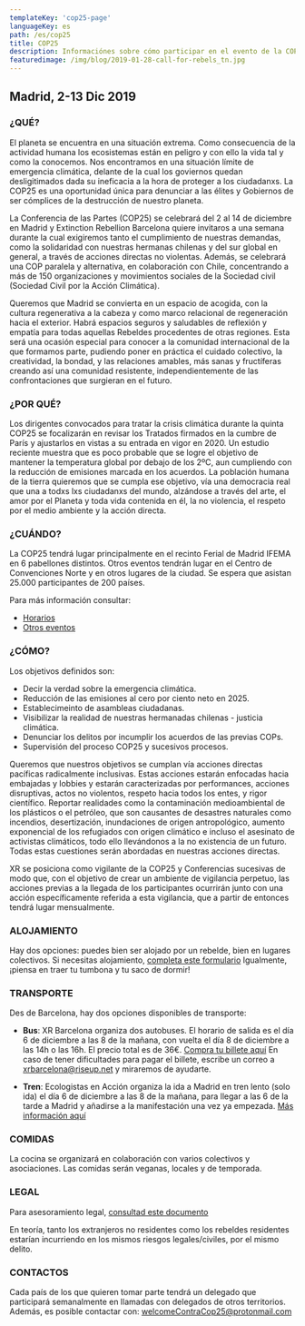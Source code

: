 ```yaml
---
templateKey: 'cop25-page'
languageKey: es
path: /es/cop25
title: COP25
description: Informaciónes sobre cómo participar en el evento de la COP25 en Madrid
featuredimage: /img/blog/2019-01-28-call-for-rebels_tn.jpg
---
```

  
## Madrid, 2-13 Dic 2019

### ¿QUÉ?

El planeta se encuentra en una situación extrema. Como consecuencia de la actividad humana los ecosistemas están en peligro y con ello la vida tal y como la conocemos. Nos encontramos en una situación límite de emergencia climática, delante de la cual los goviernos quedan desligitimados dada su ineficacia a la hora de proteger a los ciudadanxs. La COP25 es una oportunidad única para denunciar a las élites y Gobiernos de ser cómplices de la destrucción de nuestro planeta.

La Conferencia de las Partes (COP25) se celebrará del 2 al 14 de diciembre en Madrid y Extinction Rebellion Barcelona quiere invitaros a una semana durante la cual exigiremos tanto el cumplimiento de nuestras demandas, como la solidaridad con nuestras hermanas chilenas y del sur global en general, a través de acciones directas no violentas. Además, se celebrará una COP paralela y alternativa, en colaboración con Chile, concentrando a más de 150 organizaciones y movimientos sociales de la Sociedad civil (Sociedad Civil por la Acción Climática).

Queremos que Madrid se convierta en un espacio de acogida, con la cultura regenerativa a la cabeza y como marco relacional de regeneración hacia el exterior. Habrá espacios seguros y saludables de reflexión y empatía para todas aquellas Rebeldes procedentes de otras regiones. Esta será una ocasión especial para conocer a la comunidad internacional de la que formamos parte, pudiendo poner en práctica el cuidado colectivo, la creatividad, la bondad, y las relaciones amables, más sanas y fructíferas creando así una comunidad resistente, independientemente de las confrontaciones que surgieran en el futuro.

### ¿POR QUÉ?

Los dirigentes convocados para tratar la crisis climática durante la quinta COP25 se focalizarán en revisar los Tratados firmados en la cumbre de París y ajustarlos en vistas a su entrada en vigor en 2020. Un estudio reciente muestra que es poco probable que se logre el objetivo de mantener la temperatura global por debajo de los 2ºC, aun cumpliendo con la reducción de emisiones marcada en los acuerdos. La población humana de la tierra quieremos que se cumpla ese objetivo, vía una democracia real que una a todxs lxs ciudadanxs del mundo, alzándose a través del arte, el amor por el Planeta y toda vida contenida en él, la no violencia, el respeto por el medio ambiente y la acción directa.

### ¿CUÁNDO?

La COP25 tendrá lugar principalmente en el recinto Ferial de Madrid IFEMA en 6 pabellones distintos. Otros eventos tendrán lugar en el Centro de Convenciones Norte y en otros lugares de la ciudad. Se espera que asistan 25.000 participantes de 200 países.

Para más información consultar:
- [Horarios](https://unfccc.int/sites/default/files/resource/Overview%20Schedule_COP25.pdf)
- [Otros eventos](https://unfccc.int/sites/default/files/resource/COP%2025%20Exhibits%20Selected.pdf)

### ¿CÓMO?

Los objetivos definidos son:
- Decir la verdad sobre la emergencia climática.
- Reducción de las emisiones al cero por ciento neto en 2025.
- Establecimeinto de asambleas ciudadanas.
- Visibilizar la realidad de nuestras hermanadas chilenas - justicia climática.
- Denunciar los delitos por incumplir los acuerdos de las previas COPs.
- Supervisión del proceso COP25 y sucesivos procesos.

Queremos que nuestros objetivos se cumplan vía acciones directas pacíficas radicalmente inclusivas. Estas acciones estarán enfocadas hacia embajadas y lobbies y estarán caracterizadas por performances, acciones disruptivas, actos no violentos, respeto hacia todos los entes, y rigor científico. Reportar realidades como la contaminación medioambiental de los plásticos o el petróleo, que son causantes de desastres naturales como incendios, desertización, inundaciones de origen antropológico, aumento exponencial de los refugiados con origen climático e incluso el asesinato de activistas climáticos, todo ello llevándonos a la no existencia de un futuro. Todas estas cuestiones serán abordadas en nuestras acciones directas.

XR se posiciona como vigilante de la COP25 y Conferencias sucesivas de modo que, con el objetivo de crear un ambiente de vigilancia perpetuo, las acciones previas a la llegada de los participantes ocurrirán junto con una acción específicamente referida a esta vigilancia, que a partir de entonces tendrá lugar mensualmente.

### ALOJAMIENTO

Hay dos opciones: puedes bien ser alojado por un rebelde, bien en lugares colectivos. Si necesitas alojamiento, [completa este formulario](https://forms.organise.earth/index.php?r=survey/index&sid=296848&lang=en)
Igualmente, ¡piensa en traer tu tumbona y tu saco de dormir!

### TRANSPORTE

Des de Barcelona, hay dos opciones disponibles de transporte:

- **Bus**: XR Barcelona organiza dos autobuses. El horario de salida es el día 6 de diciembre a las 8 de la mañana, con vuelta el día 8 de diciembre a las 14h o las 16h. El precio total es de 36€. [Compra tu billete aquí](https://vivetix.com/entradas-puente-de-diciembre-en-madrid?s=link) 
En caso de tener dificultades para pagar el billete, escribe un correo a xrbarcelona@riseup.net y miraremos de ayudarte. 

- **Tren**: Ecologistas en Acción organiza la ida a Madrid en tren lento (solo ida) el día 6 de diciembre a las 8 de la mañana, para llegar a las 6 de la tarde a Madrid y añadirse a la manifestación una vez ya empezada. [Más información aquí](https://forms.gle/bubBz4zWRSJGQgyK6) 

### COMIDAS

La cocina se organizará en colaboración con varios colectivos y asociaciones. Las comidas serán veganas, locales y de temporada.

### LEGAL

Para asesoramiento legal, [consultad este documento](https://cloud.organise.earth/s/asymp58W5bZD9nA)

En teoría, tanto los extranjeros no residentes como los rebeldes residentes estarían incurriendo en los mismos riesgos legales/civiles, por el mismo delito.

### CONTACTOS

Cada país de los que quieren tomar parte tendrá un delegado que participará semanalmente en llamadas con delegados de otros territorios. Además, es posible contactar con: 
[welcomeContraCop25@protonmail.com](mailto:welcomeContraCop25@protonmail.com)
